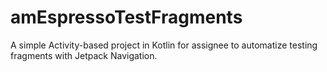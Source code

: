 # amEspressoTestFragments

A simple Activity-based project in Kotlin for assignee to automatize testing fragments with Jetpack Navigation.
